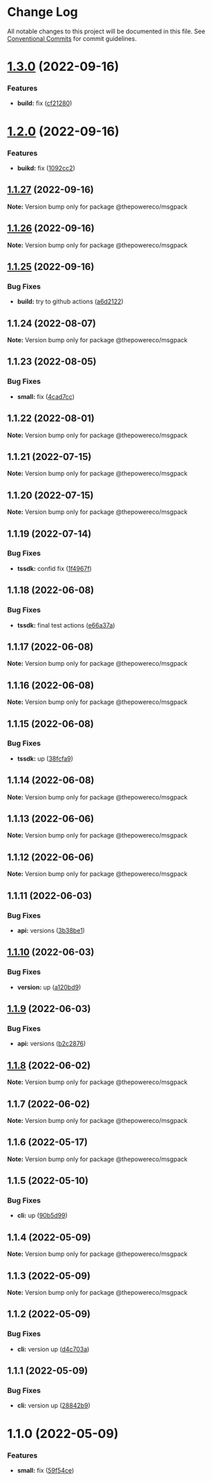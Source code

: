 # Change Log

All notable changes to this project will be documented in this file.
See [Conventional Commits](https://conventionalcommits.org) for commit guidelines.

# [1.3.0](https://github.com/thepower/power_hub/compare/@thepowereco/msgpack@1.2.0...@thepowereco/msgpack@1.3.0) (2022-09-16)


### Features

* **build:** fix ([cf21280](https://github.com/thepower/power_hub/commit/cf21280e9927d46355f48c432004d45f3e4b12cd))





# [1.2.0](https://github.com/thepower/power_hub/compare/@thepowereco/msgpack@1.1.27...@thepowereco/msgpack@1.2.0) (2022-09-16)


### Features

* **buikd:** fix ([1092cc2](https://github.com/thepower/power_hub/commit/1092cc258f9361f86895ac4bf118e03ad6ce19f5))





## [1.1.27](https://github.com/thepower/power_hub/compare/@thepowereco/msgpack@1.1.26...@thepowereco/msgpack@1.1.27) (2022-09-16)

**Note:** Version bump only for package @thepowereco/msgpack





## [1.1.26](https://github.com/thepower/power_hub/compare/@thepowereco/msgpack@1.1.25...@thepowereco/msgpack@1.1.26) (2022-09-16)

**Note:** Version bump only for package @thepowereco/msgpack





## [1.1.25](https://github.com/thepower/power_hub/compare/@thepowereco/msgpack@1.1.24...@thepowereco/msgpack@1.1.25) (2022-09-16)


### Bug Fixes

* **build:** try to github actions ([a6d2122](https://github.com/thepower/power_hub/commit/a6d2122604f30bba9a2400aeed40c8d1f50e5faa))





## 1.1.24 (2022-08-07)

**Note:** Version bump only for package @thepowereco/msgpack





## 1.1.23 (2022-08-05)


### Bug Fixes

* **small:** fix ([4cad7cc](https://github.com/thepower/power_hub/commit/4cad7cc9fab9d51f3cca1e92e7793872296d3e78))





## 1.1.22 (2022-08-01)

**Note:** Version bump only for package @thepowereco/msgpack





## 1.1.21 (2022-07-15)

**Note:** Version bump only for package @thepowereco/msgpack





## 1.1.20 (2022-07-15)

**Note:** Version bump only for package @thepowereco/msgpack





## 1.1.19 (2022-07-14)


### Bug Fixes

* **tssdk:** confid fix ([1f4967f](https://github.com/thepower/power_hub/commit/1f4967ffe6520e536d2d998d3763cc98bd269cde))





## 1.1.18 (2022-06-08)


### Bug Fixes

* **tssdk:** final test actions ([e66a37a](https://github.com/thepower/power_hub/commit/e66a37a0b63e0be319b39ee646514cd6e258eaa3))





## 1.1.17 (2022-06-08)

**Note:** Version bump only for package @thepowereco/msgpack





## 1.1.16 (2022-06-08)

**Note:** Version bump only for package @thepowereco/msgpack





## 1.1.15 (2022-06-08)


### Bug Fixes

* **tssdk:** up ([38fcfa9](https://github.com/thepower/power_hub/commit/38fcfa95439b5f2929dfd340a84a1d9106ea3051))





## 1.1.14 (2022-06-08)

**Note:** Version bump only for package @thepowereco/msgpack





## 1.1.13 (2022-06-06)

**Note:** Version bump only for package @thepowereco/msgpack





## 1.1.12 (2022-06-06)

**Note:** Version bump only for package @thepowereco/msgpack





## 1.1.11 (2022-06-03)


### Bug Fixes

* **api:** versions ([3b38be1](https://github.com/thepower/power_hub/commit/3b38be145b482c09d61f289a5ddd24ff427b8303))





## [1.1.10](https://github.com/thepower/power_hub/compare/@thepowereco/msgpack@1.1.9...@thepowereco/msgpack@1.1.10) (2022-06-03)


### Bug Fixes

* **version:** up ([a120bd9](https://github.com/thepower/power_hub/commit/a120bd988bce6ee0c15c60f0b791d409d5c90b4c))





## [1.1.9](https://github.com/thepower/power_hub/compare/@thepowereco/msgpack@1.1.8...@thepowereco/msgpack@1.1.9) (2022-06-03)


### Bug Fixes

* **api:** versions ([b2c2876](https://github.com/thepower/power_hub/commit/b2c2876cdc8e66b74f51bbda48a46977e82c94bf))





## [1.1.8](https://github.com/thepower/power_hub/compare/@thepowereco/msgpack@1.1.7...@thepowereco/msgpack@1.1.8) (2022-06-02)

**Note:** Version bump only for package @thepowereco/msgpack





## 1.1.7 (2022-06-02)

**Note:** Version bump only for package @thepowereco/msgpack





## 1.1.6 (2022-05-17)

**Note:** Version bump only for package @thepowereco/msgpack





## 1.1.5 (2022-05-10)


### Bug Fixes

* **cli:** up ([90b5d99](https://github.com/thepower/power_hub/commit/90b5d99c8defec3a5d0897c9bb7f5e7fb8ff1d78))





## 1.1.4 (2022-05-09)

**Note:** Version bump only for package @thepowereco/msgpack





## 1.1.3 (2022-05-09)

**Note:** Version bump only for package @thepowereco/msgpack





## 1.1.2 (2022-05-09)


### Bug Fixes

* **cli:** version up ([d4c703a](https://github.com/thepower/power_hub/commit/d4c703a20dc820517a45a46558021ab85c287a33))





## 1.1.1 (2022-05-09)


### Bug Fixes

* **cli:** version up ([28842b9](https://github.com/thepower/power_hub/commit/28842b9470c4b876071192b11cebb83882d89b74))





# 1.1.0 (2022-05-09)


### Features

* **small:** fix ([59f54ce](https://github.com/thepower/power_hub/commit/59f54ce6c5b69a79c5d1cb91a2320e9439842c92))
